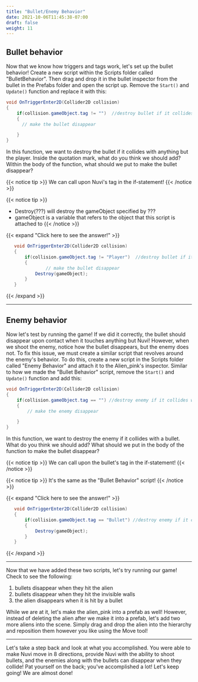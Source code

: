 ```yaml
---
title: "Bullet/Enemy Behavior"
date: 2021-10-06T11:45:38-07:00
draft: false
weight: 11
---
```


## Bullet behavior

Now that we know how triggers and tags work, let's set up the bullet behavior! Create a new script within the Scripts folder called "BulletBehavior". Then drag and drop it in the bullet inspector from the bullet in the Prefabs folder and open the script up. Remove the `Start()` and `Update()` function and replace it with this:

```csharp
void OnTriggerEnter2D(Collider2D collision)
{
    if(collision.gameObject.tag != "")  //destroy bullet if it collides with anything but the player
    {
      // make the bullet disappear

    }
}
```

In this function, we want to destroy the bullet if it collides with anything but the player. Inside the quotation mark, what do you think we should add? Within the body of the function, what should we put to make the bullet disappear?

{{< notice tip >}}
We can call upon Nuvi's tag in the if-statement!
{{< /notice >}}

{{< notice tip >}}
- Destroy(???) will destroy the gameObject specified by ???
- gameObject is a variable that refers to the object that this script is attached to
{{< /notice >}}

{{< expand "Click here to see the answer!" >}}
```csharp
   void OnTriggerEnter2D(Collider2D collision)
   {
       if(collision.gameObject.tag != "Player")  //destroy bullet if it collides with anything but the player
       {
		       // make the bullet disappear
           Destroy(gameObject);
       }
   }
```
{{< /expand >}}

---

## Enemy behavior

Now let's test by running the game! If we did it correctly, the bullet should disappear upon contact when it touches anything but Nuvi! However, when we shoot the enemy, notice how the bullet disappears, but the enemy does not. To fix this issue, we must create a similar script that revolves around the enemy's behavior.
To do this, create a new script in the Scripts folder called "Enemy Behavior" and attach it to the Alien_pink's inspector. Similar to how we made the "Bullet Behavior" script, remove the `Start()` and `Update()` function and add this:

```csharp
void OnTriggerEnter2D(Collider2D collision)
{
    if(collision.gameObject.tag == "") //destroy enemy if it collides with a bullet
    {
        // make the enemy disappear

    }
}
```

In this function, we want to destroy the enemy if it collides with a bullet. What do you think we should add? What should we put in the body of the function to make the bullet disappear?

{{< notice tip >}}
We can call upon the bullet's tag in the if-statement!
{{< /notice >}}

{{< notice tip >}}
It's the same as the "Bullet Behavior" script!
{{< /notice >}}

{{< expand "Click here to see the answer!" >}}
```csharp
   void OnTriggerEnter2D(Collider2D collision)
   {
       if(collision.gameObject.tag == "Bullet") //destroy enemy if it collides with a bullet
       {
           Destroy(gameObject);
       }
   }
```
{{< /expand >}}

---

Now that we have added these two scripts, let's try running our game! Check to see the following:
1. bullets disappear when they hit the alien
2. bullets disappear when they hit the invisible walls
3. the alien disappears when it is hit by a bullet

While we are at it, let's make the alien_pink into a prefab as well! However, instead of deleting the alien after we make it into a prefab, let's add two more aliens into the scene. Simply drag and drop the alien into the hierarchy and reposition them however you like using the Move tool!

---

Let's take a step back and look at what you accomplished. You were able to make Nuvi move in 8 directions, provide Nuvi with the ability to shoot bullets, and the enemies along with the bullets can disappear when they collide! Pat yourself on the back; you've accomplished a lot! Let's keep going! We are almost done!

